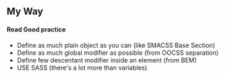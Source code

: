 ##  My Way

#### Read Good practice

- Define as much plain object as you can (like SMACSS Base Section)
- Define as much global modifier as possible (from OOCSS separation)
- Define few descentant modifier inside an element (from BEM)
- USE SASS (there's a lot more than variables)
